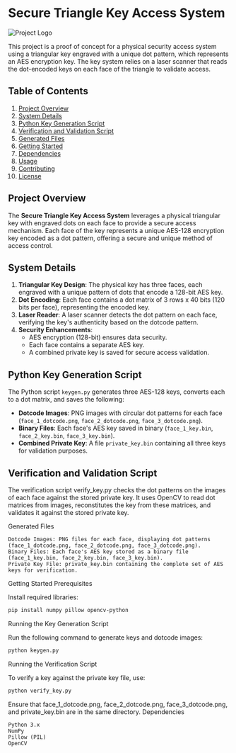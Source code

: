 # Secure Triangle Key Access System

![Project Logo](project/ressources/logo_white.png)

This project is a proof of concept for a physical security access system using a triangular key engraved with a unique dot pattern, which represents an AES encryption key. The key system relies on a laser scanner that reads the dot-encoded keys on each face of the triangle to validate access.

## Table of Contents

1. [Project Overview](#project-overview)
2. [System Details](#system-details)
3. [Python Key Generation Script](#python-key-generation-script)
4. [Verification and Validation Script](#verification-and-validation-script)
5. [Generated Files](#generated-files)
6. [Getting Started](#getting-started)
7. [Dependencies](#dependencies)
8. [Usage](#usage)
9. [Contributing](#contributing)
10. [License](#license)

## Project Overview

The **Secure Triangle Key Access System** leverages a physical triangular key with engraved dots on each face to provide a secure access mechanism. Each face of the key represents a unique AES-128 encryption key encoded as a dot pattern, offering a secure and unique method of access control.

## System Details

1. **Triangular Key Design**: The physical key has three faces, each engraved with a unique pattern of dots that encode a 128-bit AES key.
2. **Dot Encoding**: Each face contains a dot matrix of 3 rows x 40 bits (120 bits per face), representing the encoded key.
3. **Laser Reader**: A laser scanner detects the dot pattern on each face, verifying the key's authenticity based on the dotcode pattern.
4. **Security Enhancements**:
   - AES encryption (128-bit) ensures data security.
   - Each face contains a separate AES key.
   - A combined private key is saved for secure access validation.

## Python Key Generation Script

The Python script `keygen.py` generates three AES-128 keys, converts each to a dot matrix, and saves the following:

- **Dotcode Images**: PNG images with circular dot patterns for each face (`face_1_dotcode.png`, `face_2_dotcode.png`, `face_3_dotcode.png`).
- **Binary Files**: Each face's AES key saved in binary (`face_1_key.bin`, `face_2_key.bin`, `face_3_key.bin`).
- **Combined Private Key**: A file `private_key.bin` containing all three keys for validation purposes.

## Verification and Validation Script

The verification script verify_key.py checks the dot patterns on the images of each face against the stored private key. It uses OpenCV to read dot matrices from images, reconstitutes the key from these matrices, and validates it against the stored private key.

Generated Files

    Dotcode Images: PNG files for each face, displaying dot patterns (face_1_dotcode.png, face_2_dotcode.png, face_3_dotcode.png).
    Binary Files: Each face's AES key stored as a binary file (face_1_key.bin, face_2_key.bin, face_3_key.bin).
    Private Key File: private_key.bin containing the complete set of AES keys for verification.

Getting Started
Prerequisites

Install required libraries:

```bash
pip install numpy pillow opencv-python
```

Running the Key Generation Script

Run the following command to generate keys and dotcode images:

```bash
python keygen.py
```
Running the Verification Script

To verify a key against the private key file, use:
```bash
python verify_key.py
```
Ensure that face_1_dotcode.png, face_2_dotcode.png, face_3_dotcode.png, and private_key.bin are in the same directory.
Dependencies

    Python 3.x
    NumPy
    Pillow (PIL)
    OpenCV

